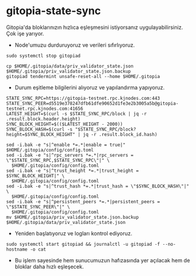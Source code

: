 # gitopia-state-sync
Gitopia'da bloklarınızın hızlıca eşleşmesini istiyorsanız uygulayabilirsiniz. Çok işe yarıyor.


- Node'umuzu durduruyoruz ve verileri sıfırlıyoruz.

```
sudo systemctl stop gitopiad
```

```
cp $HOME/.gitopia/data/priv_validator_state.json $HOME/.gitopia/priv_validator_state.json.backup
gitopiad tendermint unsafe-reset-all --home $HOME/.gitopia
```

- Durum eşitleme bilgilerini alıyoruz ve yapılandırma yapıyoruz.

```
STATE_SYNC_RPC=https://gitopia-testnet.rpc.kjnodes.com:443
STATE_SYNC_PEER=d5519e378247dfb61dfe90652d1fe3e2b3005a5b@gitopia-testnet.rpc.kjnodes.com:41656
LATEST_HEIGHT=$(curl -s $STATE_SYNC_RPC/block | jq -r .result.block.header.height)
SYNC_BLOCK_HEIGHT=$(($LATEST_HEIGHT - 2000))
SYNC_BLOCK_HASH=$(curl -s "$STATE_SYNC_RPC/block?height=$SYNC_BLOCK_HEIGHT" | jq -r .result.block_id.hash)

sed -i.bak -e "s|^enable *=.*|enable = true|" $HOME/.gitopia/config/config.toml
sed -i.bak -e "s|^rpc_servers *=.*|rpc_servers = \"$STATE_SYNC_RPC,$STATE_SYNC_RPC\"|" \
  $HOME/.gitopia/config/config.toml
sed -i.bak -e "s|^trust_height *=.*|trust_height = $SYNC_BLOCK_HEIGHT|" \
  $HOME/.gitopia/config/config.toml
sed -i.bak -e "s|^trust_hash *=.*|trust_hash = \"$SYNC_BLOCK_HASH\"|" \
  $HOME/.gitopia/config/config.toml
sed -i.bak -e "s|^persistent_peers *=.*|persistent_peers = \"$STATE_SYNC_PEER\"|" \
  $HOME/.gitopia/config/config.toml
mv $HOME/.gitopia/priv_validator_state.json.backup $HOME/.gitopia/data/priv_validator_state.json
```

- Yeniden başlatıyoruz ve logları kontrol ediyoruz.

```
sudo systemctl start gitopiad && journalctl -u gitopiad -f --no-hostname -o cat
```

- Bu işlem sayesinde hem sunucumuzun hafızasında yer açılacak hem de bloklar daha hızlı eşleşecek.
